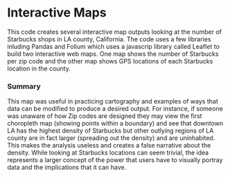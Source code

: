 # Interactive Maps
This code creates several interactive map outputs looking at the number of Starbucks shops in LA county, California. The code uses a few libraries inluding Pandas and Folium which 
uses a javascrip library called Leaflet to build two interactive web maps. One map shows the number of Starbucks per zip code and the other map shows GPS locations of each 
Starbucks location in the county. 

### Summary

This map was useful in practicing cartography and examples of ways that data can be modified to produce a desired output. For instance, if someone was unaware of how Zip codes are 
designed they may view the first choropleth map (showing points within a boundary) and see that downtown LA has the highest density of Starbucks but other outlying regions of LA 
county are in fact larger (spreading out the density) and are uninhabited. This makes the analysis useless and creates a false narrative about the density. While looking at 
Starbucks locations can seem trivial, the idea represents a larger concept of the power that users have to visually portray data and the implications that it can have. 


